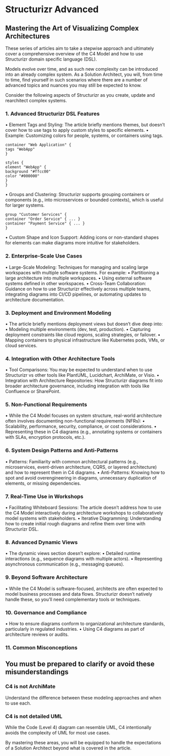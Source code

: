 # Structurizr Advanced

## Mastering the Art of Visualizing Complex Architectures

These series of articles aim to take a stepwise approach and ultimately cover a comprehensive overview of the C4 Model and how to use Structurizr domain specific language (DSL).

Models evolve over time, and as such new complexity can be introduced into an already complex system.
As a Solution Architect, you will, from time to time, find yourself in such scenarios where there are a number of advanced topics and nuances you may still be expected to know.

Consider the following aspects of Structurizr as you create, update and rearchitect complex systems.

### 1. Advanced Structurizr DSL Features

 • Element Tags and Styling:
The article briefly mentions themes, but doesn’t cover how to use tags to apply custom styles to specific elements.
 • Example: Customizing colors for people, systems, or containers using tags.

```
container "Web Application" {
tags "WebApp"
}

styles {
element "WebApp" {
background "#ffcc00"
color "#000000"
}
}
```

 • Groups and Clustering:
Structurizr supports grouping containers or components (e.g., into microservices or bounded contexts), which is useful for larger systems.
```
group "Customer Services" {
container "Order Service" { ... }
container "Payment Service" { ... }
}
```

 • Custom Shape and Icon Support:
Adding icons or non-standard shapes for elements can make diagrams more intuitive for stakeholders.

### 2. Enterprise-Scale Use Cases

 • Large-Scale Modeling:
Techniques for managing and scaling large workspaces with multiple software systems. For example:
 • Partitioning a large architecture into multiple workspaces.
 • Using external software systems defined in other workspaces.
 • Cross-Team Collaboration:
Guidance on how to use Structurizr effectively across multiple teams, integrating diagrams into CI/CD pipelines, or automating updates to architecture documentation.

### 3. Deployment and Environment Modeling

 • The article briefly mentions deployment views but doesn’t dive deep into:
 • Modeling multiple environments (dev, test, production).
 • Capturing deployment constraints like cloud regions, scaling strategies, or failover.
 • Mapping containers to physical infrastructure like Kubernetes pods, VMs, or cloud services.

### 4. Integration with Other Architecture Tools

 • Tool Comparisons:
You may be expected to understand when to use Structurizr vs other tools like PlantUML, Lucidchart, ArchiMate, or Visio.
 • Integration with Architecture Repositories:
How Structurizr diagrams fit into broader architecture governance, including integration with tools like Confluence or SharePoint.

### 5. Non-Functional Requirements

 • While the C4 Model focuses on system structure, real-world architecture often involves documenting non-functional requirements (NFRs):
 • Scalability, performance, security, compliance, or cost considerations.
 • Representing these in C4 diagrams (e.g., annotating systems or containers with SLAs, encryption protocols, etc.).

### 6. System Design Patterns and Anti-Patterns

 • Patterns:
Familiarity with common architectural patterns (e.g., microservices, event-driven architecture, CQRS, or layered architecture) and how to represent them in C4 diagrams.
 • Anti-Patterns:
Knowing how to spot and avoid overengineering in diagrams, unnecessary duplication of elements, or missing dependencies.

### 7. Real-Time Use in Workshops

 • Facilitating Whiteboard Sessions:
The article doesn’t address how to use the C4 Model interactively during architecture workshops to collaboratively model systems with stakeholders.
 • Iterative Diagramming:
Understanding how to create initial rough diagrams and refine them over time with Structurizr DSL.

### 8. Advanced Dynamic Views

 • The dynamic views section doesn’t explore:
 • Detailed runtime interactions (e.g., sequence diagrams with multiple actors).
 • Representing asynchronous communication (e.g., messaging queues).

### 9. Beyond Software Architecture

 • While the C4 Model is software-focused, architects are often expected to model business processes and data flows. Structurizr doesn’t natively handle these, so you’ll need complementary tools or techniques.

### 10. Governance and Compliance

 • How to ensure diagrams conform to organizational architecture standards, particularly in regulated industries.
 • Using C4 diagrams as part of architecture reviews or audits.

### 11. Common Misconceptions

## You must be prepared to clarify or avoid these misunderstandings

### C4 is not ArchiMate

Understand the difference between these modeling approaches and when to use each.

### C4 is not detailed UML

While the Code (Level 4) diagram can resemble UML, C4 intentionally avoids the complexity of UML for most use cases.

By mastering these areas, you will be equipped to handle the expectations of a Solution Architect beyond what is covered in the article.
